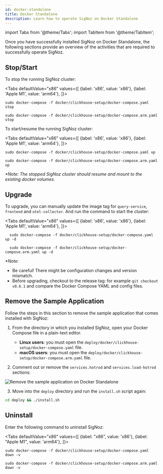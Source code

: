 ```yaml
---
id: docker-standalone
title: Docker Standalone
description: Learn how to operate SigNoz on Docker Standalone
---
```


import Tabs from '@theme/Tabs';
import TabItem from '@theme/TabItem';

Once you have successfully installed SigNoz on Docker Standalone, the following sections provide an overview of the activities that are required to successfully operate SigNoz.

## Stop/Start

To stop the running SigNoz cluster:

<Tabs
  defaultValue="x86"
  values={[
    {label: 'x86', value: 'x86'},
    {label: 'Apple M1', value: 'arm64'},
  ]}>
  <TabItem value="x86">

    sudo docker-compose -f docker/clickhouse-setup/docker-compose.yaml stop

  </TabItem>
  <TabItem value="arm64">

    sudo docker-compose -f docker/clickhouse-setup/docker-compose.arm.yaml stop

  </TabItem>
</Tabs>

To start/resume the running SigNoz cluster:

<Tabs
    defaultValue="x86"
    values={[
      {label: 'x86', value: 'x86'},
      {label: 'Apple M1', value: 'arm64'},
    ]}>
  <TabItem value="x86">

    sudo docker-compose -f docker/clickhouse-setup/docker-compose.yaml up

  </TabItem>
  <TabItem value="arm64">

    sudo docker-compose -f docker/clickhouse-setup/docker-compose.arm.yaml up

  </TabItem>
</Tabs>

_*Note: The stopped SigNoz cluster should resume and mount to the existing docker volumes._

## Upgrade

To upgrade, you can manually update the image tag for `query-service`, `frontend` and `otel-collector`.
And run the command to start the cluster:

<Tabs
  defaultValue="x86"
  values={[
    {label: 'x86', value: 'x86'},
    {label: 'Apple M1', value: 'arm64'},
  ]}>
  <TabItem value="x86">

      sudo docker-compose -f docker/clickhouse-setup/docker-compose.yaml up -d
    
  </TabItem>

  <TabItem value="arm64">

      sudo docker-compose -f docker/clickhouse-setup/docker-compose.arm.yaml up -d

  </TabItem>
</Tabs>


_*Note:_
- Be careful! There might be configuration changes and version mismatch.
- Before upgrading, checkout to the release tag: for example `git checkout v0.6.1`
and compare the Docker Compose YAML and config files.


## Remove the Sample Application

Follow the steps in this section to remove the sample application that comes installed with SigNoz:

1. From the directory in which you installed SigNoz, open your Docker Compose file in a plain-text editor. 
     - **Linux users**: you must open the `deploy/docker/clickhouse-setup/docker-compose.yaml` file.
     - **macOS users**: you must open the `deploy/docker/clickhouse-setup/docker-compose.arm.yaml` file.


2. Comment out or remove the `services.hotrod` and `services.load-hotrod` sections:

  ![Remove the sample application on Docker Standalone](/img/docker-standalone-remove-the-sample-application.png)

3. Move into the `deploy` directory and run the `install.sh` script again:

  ```bash
  cd deploy && ./install.sh
  ```

## Uninstall

Enter the following command to uninstall SigNoz:

<Tabs
  defaultValue="x86"
  values={[
    {label: "x86", value: 'x86'},
    {label: "Apple M1", value: 'arm64'},
  ]}>
  <TabItem value="x86">

    sudo docker-compose -f docker/clickhouse-setup/docker-compose.yaml down -v

  </TabItem>
  <TabItem value="arm64">

    sudo docker-compose -f docker/clickhouse-setup/docker-compose.arm.yaml down -v

  </TabItem>
</Tabs>
